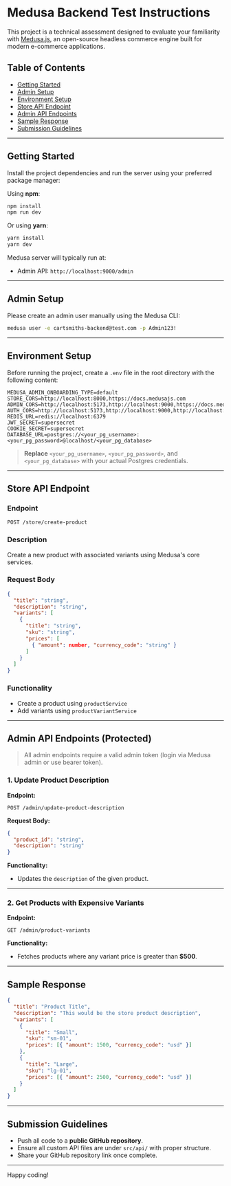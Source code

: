 # Medusa Backend Test Instructions

This project is a technical assessment designed to evaluate your familiarity with [Medusa.js](https://medusajs.com/), an open-source headless commerce engine built for modern e-commerce applications.

## Table of Contents

- [Getting Started](#getting-started)
- [Admin Setup](#-admin-setup)
- [Environment Setup](#-environment-setup)
- [Store API Endpoint](#store-api-endpoint)
- [Admin API Endpoints](#admin-api-endpoints)
- [Sample Response](#sample-response)
- [Submission Guidelines](#submission-guidelines)

---

## Getting Started

Install the project dependencies and run the server using your preferred package manager:

Using **npm**:

```bash
npm install
npm run dev
```

Or using **yarn**:

```bash
yarn install
yarn dev
```

Medusa server will typically run at:

- Admin API: `http://localhost:9000/admin`

---

## Admin Setup

Please create an admin user manually using the Medusa CLI:

```bash
medusa user -e cartsmiths-backend@test.com -p Admin123!
```

---

## Environment Setup

Before running the project, create a `.env` file in the root directory with the following content:

```env
MEDUSA_ADMIN_ONBOARDING_TYPE=default
STORE_CORS=http://localhost:8000,https://docs.medusajs.com
ADMIN_CORS=http://localhost:5173,http://localhost:9000,https://docs.medusajs.com
AUTH_CORS=http://localhost:5173,http://localhost:9000,http://localhost:8000,https://docs.medusajs.com
REDIS_URL=redis://localhost:6379
JWT_SECRET=supersecret
COOKIE_SECRET=supersecret
DATABASE_URL=postgres://<your_pg_username>:<your_pg_password>@localhost/<your_pg_database>
```

> **Replace** `<your_pg_username>`, `<your_pg_password>`, and `<your_pg_database>` with your actual Postgres credentials.

---

## Store API Endpoint

### Endpoint

```
POST /store/create-product
```

### Description

Create a new product with associated variants using Medusa's core services.

### Request Body

```json
{
  "title": "string",
  "description": "string",
  "variants": [
    {
      "title": "string",
      "sku": "string",
      "prices": [
        { "amount": number, "currency_code": "string" }
      ]
    }
  ]
}
```

### Functionality

- Create a product using `productService`
- Add variants using `productVariantService`

---

## Admin API Endpoints (Protected)

> All admin endpoints require a valid admin token (login via Medusa admin or use bearer token).

### 1. Update Product Description

**Endpoint:**

```
POST /admin/update-product-description
```

**Request Body:**

```json
{
  "product_id": "string",
  "description": "string"
}
```

**Functionality:**

- Updates the `description` of the given product.

---

### 2. Get Products with Expensive Variants

**Endpoint:**

```
GET /admin/product-variants
```

**Functionality:**

- Fetches products where any variant price is greater than **$500**.

---

## Sample Response

```json
{
  "title": "Product Title",
  "description": "This would be the store product description",
  "variants": [
    {
      "title": "Small",
      "sku": "sm-01",
      "prices": [{ "amount": 1500, "currency_code": "usd" }]
    },
    {
      "title": "Large",
      "sku": "lg-01",
      "prices": [{ "amount": 2500, "currency_code": "usd" }]
    }
  ]
}
```

---

## Submission Guidelines

- Push all code to a **public GitHub repository**.
- Ensure all custom API files are under `src/api/` with proper structure.
- Share your GitHub repository link once complete.

---

Happy coding!
